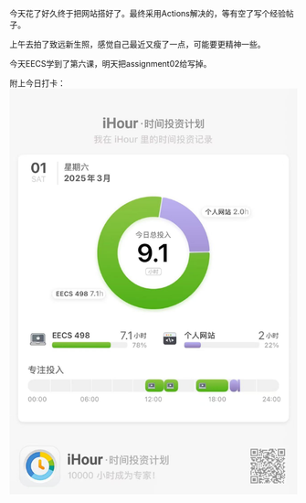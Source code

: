 今天花了好久终于把网站搭好了。最终采用Actions解决的，等有空了写个经验帖子。

上午去拍了致远新生照，感觉自己最近又瘦了一点，可能要更精神一些。

今天EECS学到了第六课，明天把assignment02给写掉。

附上今日打卡：![0301](./20250301.assets/微信图片_20250301225612.jpg)